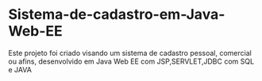 # Sistema-de-cadastro-em-Java-Web-EE
Este projeto foi criado visando um sistema de cadastro pessoal, comercial ou afins, desenvolvido em Java Web EE com JSP,SERVLET,JDBC com SQL e JAVA
